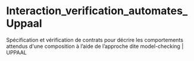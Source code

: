 # Interaction_verification_automates_Uppaal
Spécification et vérification de contrats pour décrire les comportements attendus d'une composition à l’aide de l’approche dite model-checking    |    UPPAAL
